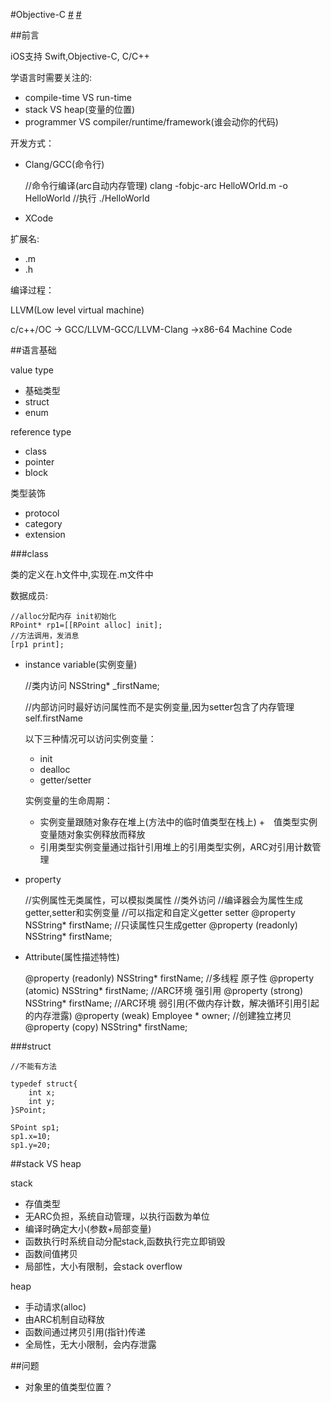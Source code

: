 
#Objective-C [#](https://developer.apple.com/library/mac/documentation/Cocoa/Conceptual/ProgrammingWithObjectiveC/Introduction/Introduction.html#//apple_ref/doc/uid/TP40011210-CH1-SW1) [#](https://developer.apple.com/library/ios/navigation/)

##前言

iOS支持 Swift,Objective-C, C/C++

学语言时需要关注的:
+ compile-time VS run-time
+ stack VS heap(变量的位置)
+ programmer VS compiler/runtime/framework(谁会动你的代码)

开发方式：
+ Clang/GCC(命令行)

    //命令行编译(arc自动内存管理)
	clang -fobjc-arc HelloWOrld.m -o HelloWorld
	//执行
	./HelloWorld

+ XCode

扩展名:
+ .m
+ .h

编译过程：

LLVM(Low level virtual machine) 

c/c++/OC -> GCC/LLVM-GCC/LLVM-Clang ->x86-64 Machine Code



##语言基础

value type

+ 基础类型
+ struct 
+ enum

reference type

+ class
+ pointer
+ block

类型装饰

+ protocol
+ category
+ extension


###class

类的定义在.h文件中,实现在.m文件中

数据成员:

	//alloc分配内存 init初始化
	RPoint* rp1=[[RPoint alloc] init];
	//方法调用，发消息
	[rp1 print];

+ instance variable(实例变量)
 
    //类内访问
    NSString* _firstName;
	
	//内部访问时最好访问属性而不是实例变量,因为setter包含了内存管理
	self.firstName
	
	以下三种情况可以访问实例变量：
	+ init
	+ dealloc
	+ getter/setter	
	
	实例变量的生命周期：
	+  实例变量跟随对象存在堆上(方法中的临时值类型在栈上)
	+　值类型实例变量随对象实例释放而释放
	+  引用类型实例变量通过指针引用堆上的引用类型实例，ARC对引用计数管理
  
+ property

    //实例属性无类属性，可以模拟类属性
    //类外访问
    //编译器会为属性生成getter,setter和实例变量
	//可以指定和自定义getter setter
    @property NSString* firstName;
	//只读属性只生成getter
	@property (readonly) NSString* firstName;
	
	
+ Attribute(属性描述特性)

    @property (readonly) NSString* firstName;
	//多线程 原子性
	@property (atomic) NSString* firstName;
	//ARC环境  强引用 
	@property (strong) NSString* firstName;
	//ARC环境  弱引用(不做内存计数，解决循环引用引起的内存泄露)
	@property (weak) Employee * owner;
    //创建独立拷贝
    @property (copy) NSString* firstName;
    


###struct

    //不能有方法

	typedef struct{
		int x;
		int y;
	}SPoint;
	
	SPoint sp1;
	sp1.x=10;
	sp1.y=20;


##stack VS heap

stack

+ 存值类型
+ 无ARC负担，系统自动管理，以执行函数为单位
+ 编译时确定大小(参数+局部变量)
+ 函数执行时系统自动分配stack,函数执行完立即销毁
+ 函数间值拷贝
+ 局部性，大小有限制，会stack overflow


heap

+ 手动请求(alloc)
+ 由ARC机制自动释放
+ 函数间通过拷贝引用(指针)传递
+ 全局性，无大小限制，会内存泄露






##问题

+ 对象里的值类型位置？
